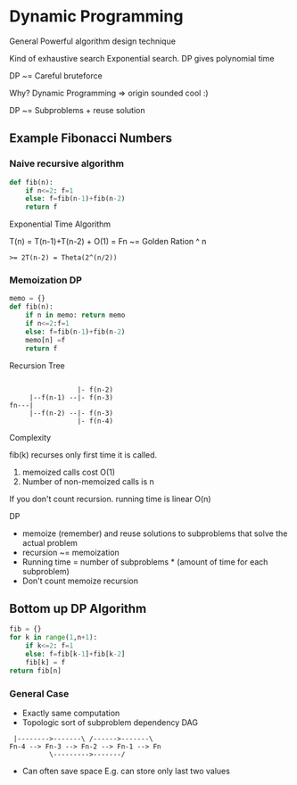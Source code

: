 # Dynamic Programming
General Powerful algorithm design technique

Kind of exhaustive search Exponential search. DP gives polynomial time 

DP ~= Careful bruteforce

Why? Dynamic Programming => origin sounded cool :)

DP ~= Subproblems + reuse solution

## Example Fibonacci Numbers

### Naive recursive algorithm

```python
def fib(n):
	if n<=2: f=1
	else: f=fib(n-1)+fib(n-2)
	return f
```

Exponential Time Algorithm

T(n) = T(n-1)+T(n-2) + O(1)
     = Fn ~= Golden Ration ^ n

    >= 2T(n-2) = Theta(2^(n/2))

### Memoization DP
```python
memo = {}
def fib(n):
	if n in memo: return memo
	if n<=2:f=1
	else: f=fib(n-1)+fib(n-2)
	memo[n] =f
	return f
```

Recursion Tree

```

                 |- f(n-2)
     |--f(n-1) --|- f(n-3)
fn---|
     |--f(n-2) --|- f(n-3)
	             |- f(n-4)
```

Complexity

fib(k) recurses only first time it is called.
1. memoized calls cost O(1)
2. Number of non-memoized calls is n

If you don't count recursion. running time is linear O(n)

DP

- memoize (remember) and reuse solutions to subproblems that solve the actual problem
- recursion ~= memoization
- Running time = number of subproblems * (amount of time for each subproblem)
- Don't count memoize recursion

## Bottom up DP Algorithm

```python
fib = {}
for k in range(1,n+1):
    if k<=2: f=1
    else: f=fib[k-1]+fib[k-2]
    fib[k] = f
return fib[n]
```

### General Case

- Exactly same computation
- Topologic sort of subproblem dependency DAG

```
 |-------->-------\ /------>-------\
Fn-4 --> Fn-3 --> Fn-2 --> Fn-1 --> Fn
          \--------->-------/

```
- Can often save space
E.g. can store only last two values